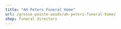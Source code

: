 ```yaml
---
title: "AH Peters Funeral Home"
url: /grosse-pointe-woods/ah-peters-funeral-home/
shop: funeral directors
---
```

